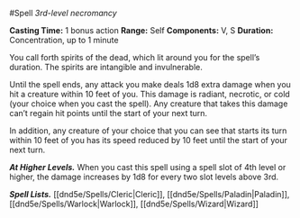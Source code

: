 #Spell
*3rd-level necromancy*

**Casting Time:** 1 bonus action
**Range:** Self
**Components:** V, S
**Duration:** Concentration, up to 1 minute

You call forth spirits of the dead, which lit around you for the spell’s duration. The spirits are intangible and invulnerable.

Until the spell ends, any attack you make deals 1d8 extra damage when you hit a creature within 10 feet of you. This damage is radiant, necrotic, or cold (your choice when you cast the spell). Any creature that takes this damage can’t regain hit points until the start of your next turn.

In addition, any creature of your choice that you can see that starts its turn within 10 feet of you has its speed reduced by 10 feet until the start of your next turn.

***At Higher Levels.*** When you cast this spell using a spell slot of 4th level or higher, the damage increases by 1d8 for every two slot levels above 3rd.

***Spell Lists.*** [[dnd5e/Spells/Cleric\|Cleric]], [[dnd5e/Spells/Paladin\|Paladin]], [[dnd5e/Spells/Warlock\|Warlock]], [[dnd5e/Spells/Wizard\|Wizard]]